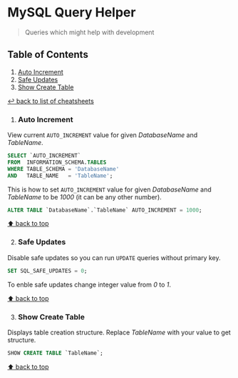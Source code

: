 # MySQL Query Helper
> Queries which might help with development

## Table of Contents

1. [Auto Increment](#auto-increment)
1. [Safe Updates](#safe-updates)
1. [Show Create Table](#show-create-table)

[↩ back to list of cheatsheets](README.md#list-of-cheatsheets)

1. ### Auto Increment

View current `AUTO_INCREMENT` value for given *DatabaseName* and *TableName*. 

```sql
SELECT `AUTO_INCREMENT`
FROM  INFORMATION_SCHEMA.TABLES
WHERE TABLE_SCHEMA = 'DatabaseName'
AND   TABLE_NAME   = 'TableName';
```

This is how to set `AUTO_INCREMENT` value for given *DatabaseName* and *TableName* to be *1000* (it can be any other number). 

```sql
ALTER TABLE `DatabaseName`.`TableName` AUTO_INCREMENT = 1000;
```

[⬆ back to top](#table-of-contents)

2. ### Safe Updates

Disable safe updates so you can run `UPDATE` queries without primary key. 

```sql
SET SQL_SAFE_UPDATES = 0;
```

To enble safe updates change integer value from *0* to *1*. 

[⬆ back to top](#table-of-contents)

3. ### Show Create Table

Displays table creation structure. Replace *TableName* with your value to get structure.

```sql
SHOW CREATE TABLE `TableName`;
```

[⬆ back to top](#table-of-contents)